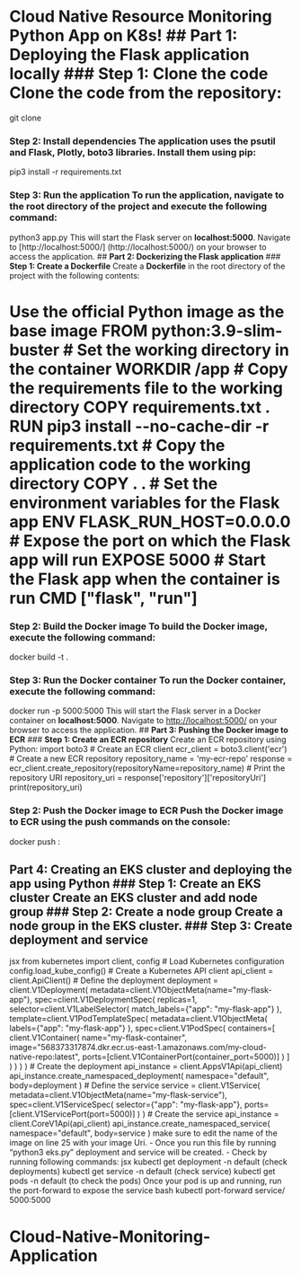 # **Cloud Native Resource Monitoring Python App on K8s!** ## **Part 1: Deploying the Flask application locally** ### **Step 1: Clone the code** Clone the code from the repository: 
git clone
 ### **Step 2: Install dependencies** The application uses the **psutil** and **Flask, Plotly, boto3** libraries. Install them using pip: 
pip3 install -r requirements.txt
 ### **Step 3: Run the application** To run the application, navigate to the root directory of the project and execute the following command: 
python3 app.py
 This will start the Flask server on **localhost:5000**. Navigate to [http://localhost:5000/]    (http://localhost:5000/) on your browser to access the application. ## **Part 2: Dockerizing the Flask application** ### **Step 1: Create a Dockerfile** Create a **Dockerfile** in the root directory of the project with the following contents: 
# Use the official Python image as the base image FROM python:3.9-slim-buster # Set the working directory in the container WORKDIR /app # Copy the requirements file to the working directory COPY requirements.txt . RUN pip3 install --no-cache-dir -r requirements.txt # Copy the application code to the working directory COPY . . # Set the environment variables for the Flask app ENV FLASK_RUN_HOST=0.0.0.0 # Expose the port on which the Flask app will run EXPOSE 5000 # Start the Flask app when the container is run CMD ["flask", "run"]
 ### **Step 2: Build the Docker image** To build the Docker image, execute the following command: 
docker build -t .
 ### **Step 3: Run the Docker container** To run the Docker container, execute the following command: 
docker run -p 5000:5000
 This will start the Flask server in a Docker container on **localhost:5000**. Navigate to [http://localhost:5000/](http://localhost:5000/) on your browser to access the application. ## **Part 3: Pushing the Docker image to ECR** ### **Step 1: Create an ECR repository** Create an ECR repository using Python: 
import boto3 # Create an ECR client ecr_client = boto3.client('ecr') # Create a new ECR repository repository_name = 'my-ecr-repo' response = ecr_client.create_repository(repositoryName=repository_name) # Print the repository URI repository_uri = response['repository']['repositoryUri'] print(repository_uri)
 ### **Step 2: Push the Docker image to ECR** Push the Docker image to ECR using the push commands on the console: 
docker push :
 ## **Part 4: Creating an EKS cluster and deploying the app using Python** ### **Step 1: Create an EKS cluster** Create an EKS cluster and add node group ### **Step 2: Create a node group** Create a node group in the EKS cluster. ### **Step 3: Create deployment and service** 
jsx from kubernetes import client, config # Load Kubernetes configuration config.load_kube_config() # Create a Kubernetes API client api_client = client.ApiClient() # Define the deployment deployment = client.V1Deployment( metadata=client.V1ObjectMeta(name="my-flask-app"), spec=client.V1DeploymentSpec( replicas=1, selector=client.V1LabelSelector( match_labels={"app": "my-flask-app"} ), template=client.V1PodTemplateSpec( metadata=client.V1ObjectMeta( labels={"app": "my-flask-app"} ), spec=client.V1PodSpec( containers=[ client.V1Container( name="my-flask-container", image="568373317874.dkr.ecr.us-east-1.amazonaws.com/my-cloud-native-repo:latest", ports=[client.V1ContainerPort(container_port=5000)] ) ] ) ) ) ) # Create the deployment api_instance = client.AppsV1Api(api_client) api_instance.create_namespaced_deployment( namespace="default", body=deployment ) # Define the service service = client.V1Service( metadata=client.V1ObjectMeta(name="my-flask-service"), spec=client.V1ServiceSpec( selector={"app": "my-flask-app"}, ports=[client.V1ServicePort(port=5000)] ) ) # Create the service api_instance = client.CoreV1Api(api_client) api_instance.create_namespaced_service( namespace="default", body=service )
 make sure to edit the name of the image on line 25 with your image Uri. - Once you run this file by running “python3 eks.py” deployment and service will be created. - Check by running following commands: 
jsx kubectl get deployment -n default (check deployments) kubectl get service -n default (check service) kubectl get pods -n default (to check the pods)
 Once your pod is up and running, run the port-forward to expose the service 
bash kubectl port-forward service/ 5000:5000
 # Cloud-Native-Monitoring-Application
 
 

